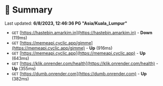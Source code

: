 # 📖 Summary
Last updated: **6/8/2023, 12:46:36 PG "Asia/Kuala_Lumpur"**

- `GET` [https://hastebin.amarkim.in](https://hastebin.amarkim.in) - **Down** (119ms)
- `GET` [https://memeapi.cyclic.app/gimme](https://memeapi.cyclic.app/gimme) - **Up** (916ms)
- `GET` [https://memeapi.cyclic.app](https://memeapi.cyclic.app) - **Up** (643ms)
- `GET` [https://klik.onrender.com/health](https://klik.onrender.com/health) - **Up** (355ms)
- `GET` [https://dumb.onrender.com](https://dumb.onrender.com) - **Up** (382ms)

